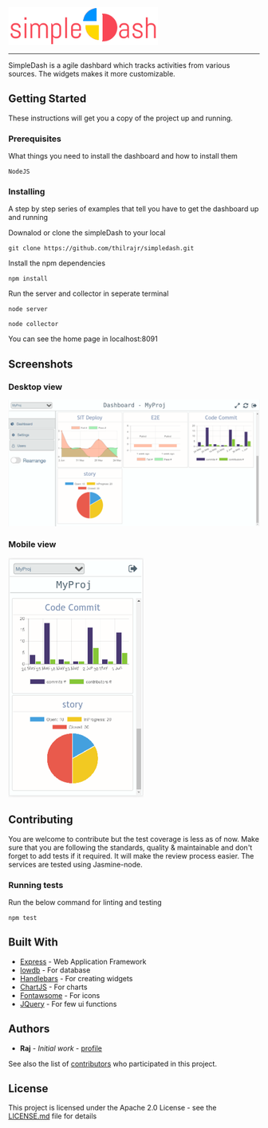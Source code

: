    <a name="README">[<img src="simpleDash.png" width="300px" />](http://test)</a>
<hr>


SimpleDash is a agile dashbard which tracks activities from various sources. The widgets makes it more customizable.

## Getting Started

These instructions will get you a copy of the project up and running.

### Prerequisites

What things you need to install the dashboard and how to install them

```
NodeJS
```

### Installing

A step by step series of examples that tell you have to get the dashboard up and running

Downalod or clone the simpleDash to your local

```
git clone https://github.com/thilrajr/simpledash.git
```

Install the npm dependencies

```
npm install
```

Run the server and collector in seperate terminal

```
node server
```

```
node collector
```
You can see the home page in localhost:8091

## Screenshots

### Desktop view
<img src="desktopView.png" />

### Mobile view
<img src="mobileView.png" />

## Contributing

You are welcome to contribute but the test coverage is less as of now. Make sure that you are following the standards, quality & maintainable and don't forget to add tests if it required. It will make the review process easier. The services are tested using Jasmine-node.

### Running tests

Run the below command for linting and testing

```
npm test
```

## Built With

* [Express](https://expressjs.com/) - Web Application Framework
* [lowdb](https://github.com/typicode/lowdb) - For database
* [Handlebars](http://handlebarsjs.com/) - For creating widgets
* [ChartJS](http://www.chartjs.org/) - For charts
* [Fontawsome](http://fontawesome.io/) - For icons
* [JQuery](http://fontawesome.io/) - For few ui functions

## Authors

* **Raj** - *Initial work* - [profile](https://github.com/thilrajr)

See also the list of [contributors](https://github.com/thilrajr/simpledash/contributors) who participated in this project.

## License

This project is licensed under the Apache 2.0 License - see the [LICENSE.md](LICENSE.md) file for details

